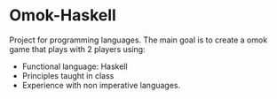 # Omok-Haskell
Project for programming languages. The main goal is to create a omok game that plays with 2 players using:
- Functional language: Haskell
- Principles taught in class
- Experience with non imperative languages.


